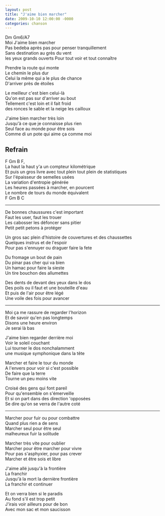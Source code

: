 ```yaml
---
layout: post
title: "J'aime bien marcher"
date: 2009-10-10 12:00:00 -0000
categories: chanson
---
```


Dm Gm6/A7  
Moi J'aime bien marcher  
Pas bedeba après pas pour penser tranquillement  
Sans destination au grès du vent  
les yeux grands ouverts Pour tout voir et tout connaître

Prendre la route qui monte  
Le chemin le plus dur  
Celui la même qui a le plus de chance  
D'arriver près de étoiles

Le meilleur c'est bien celui-là  
Qu'on est pas sur d'arriver au bout  
Tellement c'est loin et il fait froid  
des ronces le sable et la neige les cailloux

J'aime bien marcher très loin  
Jusqu'à ce que je connaisse plus rien  
Seul face au monde pour être sois  
Comme di un pote qui aime ça comme moi

## Refrain

F Gm B F,  
La haut la haut y'a un compteur kilométrique  
Et puis un gros livre avec tout plein tout plein de statistiques  
Sur l'épaisseur de semelles usées  
La variation d'entropie générée  
Les heures passées à marcher, en pourcent  
Le nombre de tours du monde équivalent  
F Gm B C

---

De bonnes chaussures c'est important  
Faut les user, faut les trouer  
Les cabosser les défoncer sans pitier  
Petit petit petons à protéger

Un gros sac plein d'histoire de couvertures et des chaussettes  
Quelques instrus et de l'espoir  
Pour pas s'ennuyer ou draguer faire la fete

Du fromage un bout de pain  
Du pinar pas cher qui va bien  
Un hamac pour faire la sieste  
Un tire bouchon des allumettes

Des dents de devant des yeux dans le dos  
Des poils ou il faut et une bouteille d'eau  
Et puis de l'air pour être légé  
Une voile des fois pour avancer

---

Moi ça me rassure de regarder l'horizon  
Et de savoir qu'en pas longtemps  
Disons une heure environ  
Je serai là bas

J'aime bien regarder derrière moi  
Voir le soleil couchant  
Lui tourner le dos nonchalamment  
une musique symphonique dans la tête

Marcher et faire le tour du monde  
A l'envers pour voir si c'est possible  
De faire que la terre  
Tourne un peu moins vite

Croisé des gens qui font pareil  
Pour qu'ensemble on s'émerveille  
Et si on part dans des direction 'opposées  
Se dire qu'on se verra de l'autre coté

---

Marcher pour fuir ou pour combattre  
Quand plus rien a de sens  
Marcher seul pour être seul  
malheureux fuir la solitude

Marcher très vite pour oublier  
Marcher pour être marcher pour vivre  
Pour pas s'asphyxier, pour pas crever  
Marcher et être sois et libre

J'aime allé jusqu'à la frontière  
La franchir  
Jusqu'à la mort la dernière frontière  
La franchir et continuer

Et on verra bien si le paradis  
Au fond s'il est trop petit  
J'irais voir ailleurs pour de bon  
Avec mon sac et mon saucisson
